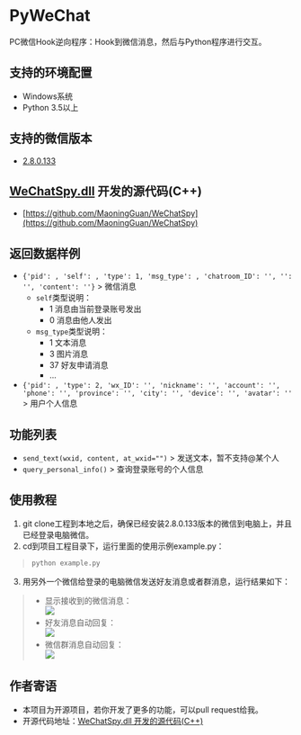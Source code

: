 # PyWeChat
PC微信Hook逆向程序：Hook到微信消息，然后与Python程序进行交互。

## 支持的环境配置
* Windows系统
* Python 3.5以上

## 支持的微信版本
* [2.8.0.133](https://github.com/MaoningGuan/PyWeChat/raw/master/WeChat%202.8.0.133%20(Win%2C%2064bit).exe)

## [WeChatSpy.dll](https://github.com/MaoningGuan/WeChatSpy) 开发的源代码(C++)
* [https://github.com/MaoningGuan/WeChatSpy](https://github.com/MaoningGuan/WeChatSpy)

## 返回数据样例
* `{'pid': , 'self': , 'type': 1, 'msg_type': , 'chatroom_ID': '', '': '', 'content': ''}` > 微信消息 
  * `self`类型说明：
    * 1 消息由当前登录账号发出
    * 0 消息由他人发出
  * `msg_type`类型说明：
    * 1 文本消息
    * 3 图片消息
    * 37 好友申请消息
	* ...
* `{'pid': , 'type': 2, 'wx_ID': '', 'nickname': '', 'account': '', 'phone': '', 'province': '', 'city': '', 'device': '', 'avatar': ''` > 用户个人信息

## 功能列表
* `send_text(wxid, content, at_wxid="")` > 发送文本，暂不支持@某个人
* `query_personal_info()` > 查询登录账号的个人信息
## 使用教程
1. git clone工程到本地之后，确保已经安装2.8.0.133版本的微信到电脑上，并且已经登录电脑微信。
2. cd到项目工程目录下，运行里面的使用示例example.py：
> ```python
> python example.py
> ```
3. 用另外一个微信给登录的电脑微信发送好友消息或者群消息，运行结果如下：
> * 显示接收到的微信消息：  
![](https://github.com/MaoningGuan/PyWeChat/blob/master/images/example1.png)  
> * 好友消息自动回复：    
![](https://github.com/MaoningGuan/PyWeChat/blob/master/images/example2.jpg)  
> * 微信群消息自动回复：    
![](https://github.com/MaoningGuan/PyWeChat/blob/master/images/example3.jpg)  

## 作者寄语
* 本项目为开源项目，若你开发了更多的功能，可以pull request给我。
* 开源代码地址：[WeChatSpy.dll 开发的源代码(C++)](https://github.com/MaoningGuan/WeChatSpy) 
